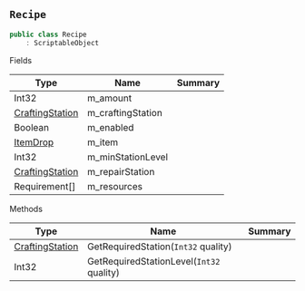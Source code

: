 ## `Recipe`

```csharp
public class Recipe
    : ScriptableObject

```

Fields

| Type | Name | Summary | 
| --- | --- | --- | 
| Int32 | m_amount |  | 
| [CraftingStation](./CraftingStation.md) | m_craftingStation |  | 
| Boolean | m_enabled |  | 
| [ItemDrop](./ItemDrop.md) | m_item |  | 
| Int32 | m_minStationLevel |  | 
| [CraftingStation](./CraftingStation.md) | m_repairStation |  | 
| Requirement[] | m_resources |  | 


Methods

| Type | Name | Summary | 
| --- | --- | --- | 
| [CraftingStation](./CraftingStation.md) | GetRequiredStation(`Int32` quality) |  | 
| Int32 | GetRequiredStationLevel(`Int32` quality) |  | 


